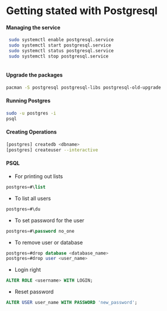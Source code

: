 # Getting stated with Postgresql

#### Managing the service 

```BASH 
 sudo systemctl enable postgresql.service
 sudo systemctl start postgresql.service
 sudo systemctl status postgresql.service
 sudo systemctl stop postgresql.service
 
```
#### Upgrade the packages 
```BASH
pacman -S postgresql postgresql-libs postgresql-old-upgrade
```

#### Running Postgres
```BASH 
sudo -u postgres -i
psql 
```

#### Creating Operations 
```BASH
[postgres] createdb <dbname>
[postgres] createuser --interactive
```
#### PSQL 

* For printing out lists 
```SQL
postgres=#\list
```

* To list all users
```SQL
postgres=#\du
```
* To set password for the user 
```SQL
postgres=#\password no_one 
```
* To remove user or database 
```SQL
postgres=#drop database <database_name>
postgres=#drop user <user_name>
```

* Login right 
```SQL
ALTER ROLE <username> WITH LOGIN;
```

* Reset password 
```SQL
ALTER USER user_name WITH PASSWORD 'new_password';
```
